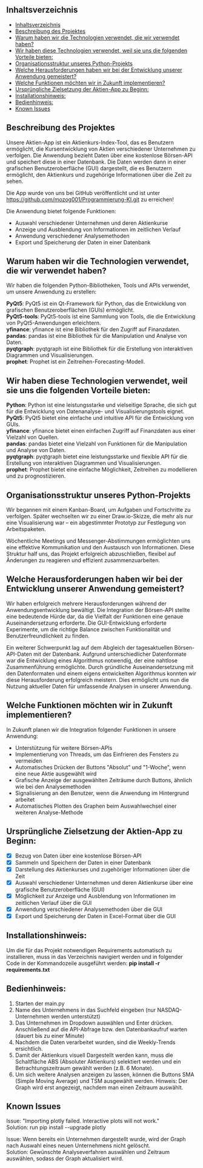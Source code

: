 ## Inhaltsverzeichnis
- [Inhaltsverzeichnis](#inhaltsverzeichnis)
- [Beschreibung des Projektes](#beschreibung-des-projektes)
- [Warum haben wir die Technologien verwendet, die wir verwendet haben?](#warum-haben-wir-die-technologien-verwendet-die-wir-verwendet-haben)
- [Wir haben diese Technologien verwendet, weil sie uns die folgenden Vorteile bieten:](#wir-haben-diese-technologien-verwendet-weil-sie-uns-die-folgenden-vorteile-bieten)
- [Organisationsstruktur unseres Python-Projekts](#organisationsstruktur-unseres-python-projekts)
- [Welche Herausforderungen haben wir bei der Entwicklung unserer Anwendung gemeistert?](#welche-herausforderungen-haben-wir-bei-der-entwicklung-unserer-anwendung-gemeistert)
- [Welche Funktionen möchten wir in Zukunft implementieren?](#welche-funktionen-möchten-wir-in-zukunft-implementieren)
- [Ursprüngliche Zielsetzung der Aktien-App zu Beginn:](#ursprüngliche-zielsetzung-der-aktien-app-zu-beginn)
- [Installationshinweis:](#installationshinweis)
- [Bedienhinweis:](#bedienhinweis)
- [Known Issues](#known-issues)

## Beschreibung des Projektes
Unsere Aktien-App ist ein Aktienkurs-Index-Tool, das es Benutzern ermöglicht, die Kursentwicklung von Aktien verschiedener Unternehmen zu verfolgen. Die Anwendung bezieht Daten über eine kostenlose Börsen-API und speichert diese in einer Datenbank. Die Daten werden dann in einer grafischen Benutzeroberfläche (GUI) dargestellt, die es Benutzern ermöglicht, den Aktienkurs und zugehörige Informationen über die Zeit zu sehen.  

Die App wurde von uns bei GitHub veröffentlicht und ist unter https://github.com/mozog001/Programmierung-KI.git zu erreichen!  

Die Anwendung bietet folgende Funktionen:

-   Auswahl verschiedener Unternehmen und deren Aktienkurse
-   Anzeige und Ausblendung von Informationen im zeitlichen Verlauf
-   Anwendung verschiedener Analysemethoden
-   Export und Speicherung der Daten in einer Datenbank

## Warum haben wir die Technologien verwendet, die wir verwendet haben?

Wir haben die folgenden Python-Bibliotheken, Tools und APIs verwendet, um unsere Anwendung zu erstellen:

<b>PyQt5</b>: PyQt5 ist ein Qt-Framework für Python, das die Entwicklung von grafischen Benutzeroberflächen (GUIs) ermöglicht.  
<b>PyQt5-tools</b>: PyQt5-tools ist eine Sammlung von Tools, die die Entwicklung von PyQt5-Anwendungen erleichtern.  
<b>yfinance</b>: yfinance ist eine Bibliothek für den Zugriff auf Finanzdaten.  
<b>pandas</b>: pandas ist eine Bibliothek für die Manipulation und Analyse von Daten.  
<b>pyqtgraph</b>: pyqtgraph ist eine Bibliothek für die Erstellung von interaktiven Diagrammen und Visualisierungen.  
<b>prophet</b>: Prophet ist ein Zeitreihen-Forecasting-Modell.  

## Wir haben diese Technologien verwendet, weil sie uns die folgenden Vorteile bieten:

<b>Python</b>: Python ist eine leistungsstarke und vielseitige Sprache, die sich gut für die Entwicklung von Datenanalyse- und Visualisierungstools eignet.  
<b>PyQt5</b>: PyQt5 bietet eine einfache und intuitive API für die Entwicklung von GUIs.   
<b>yfinance</b>: yfinance bietet einen einfachen Zugriff auf Finanzdaten aus einer Vielzahl von Quellen.  
<b>pandas</b>: pandas bietet eine Vielzahl von Funktionen für die Manipulation und Analyse von Daten.  
<b>pyqtgraph</b>: pyqtgraph bietet eine leistungsstarke und flexible API für die Erstellung von interaktiven Diagrammen und Visualisierungen.  
<b>prophet</b>: Prophet bietet eine einfache Möglichkeit, Zeitreihen zu modellieren und zu prognostizieren.  


## Organisationsstruktur unseres Python-Projekts

Wir begannen mit einem Kanban-Board, um Aufgaben und Fortschritte zu verfolgen. Später wechselten wir zu einer Draw.io-Skizze, die mehr als nur eine Visualisierung war – ein abgestimmter Prototyp zur Festlegung von Arbeitspaketen.  
  
Wöchentliche Meetings und Messenger-Abstimmungen ermöglichten uns eine effektive Kommunikation und den Austausch von Informationen. Diese Struktur half uns, das Projekt erfolgreich abzuschließen, flexibel auf Änderungen zu reagieren und effizient zusammenzuarbeiten.

## Welche Herausforderungen haben wir bei der Entwicklung unserer Anwendung gemeistert?

Wir haben erfolgreich mehrere Herausforderungen während der Anwendungsentwicklung bewältigt. Die Integration der Börsen-API stellte eine bedeutende Hürde dar, da die Vielfalt der Funktionen eine genaue Auseinandersetzung erforderte. Die GUI-Entwicklung erforderte Experimente, um die richtige Balance zwischen Funktionalität und Benutzerfreundlichkeit zu finden.    

Ein weiterer Schwerpunkt lag auf dem Abgleich der tagesaktuellen Börsen-API-Daten mit der Datenbank. Aufgrund unterschiedlicher Datenformate war die Entwicklung eines Algorithmus notwendig, der eine nahtlose Zusammenführung ermöglichte. Durch gründliche Auseinandersetzung mit den Datenformaten und einem eigens entwickelten Algorithmus konnten wir diese Herausforderung erfolgreich meistern. Dies ermöglicht uns nun die Nutzung aktueller Daten für umfassende Analysen in unserer Anwendung.

## Welche Funktionen möchten wir in Zukunft implementieren?

In Zukunft planen wir die Integration folgender Funktionen in unsere Anwendung:  

-   Unterstützung für weitere Börsen-APIs
-   Implementierung von Threads, um das Einfrieren des Fensters zu vermeiden
-   Automatisches Drücken der Buttons "Absolut" und "1-Woche", wenn eine neue Aktie ausgewählt wird
-   Grafische Anzeige der ausgewählten Zeiträume durch Buttons, ähnlich wie bei den Analysemethoden
-   Signalisierung an den Benutzer, wenn die Anwendung im Hintergrund arbeitet
-   Automatisches Plotten des Graphen beim Auswahlwechsel einer weiteren Analyse-Methode


## Ursprüngliche Zielsetzung der Aktien-App zu Beginn:

- [x] Bezug von Daten über eine kostenlose Börsen-API
- [x] Sammeln und Speichern der Daten in einer Datenbank
- [x] Darstellung des Aktienkurses und zugehöriger Informationen über die Zeit
- [x] Auswahl verschiedener Unternehmen und deren Aktienkurse über eine grafische Benutzeroberfläche (GUI)
- [x] Möglichkeit zur Anzeige und Ausblendung von Informationen im zeitlichen Verlauf über die GUI
- [x] Anwendung verschiedener Analysemethoden über die GUI
- [x] Export und Speicherung der Daten in Excel-Format über die GUI

## Installationshinweis:
Um die für das Projekt notwendigen Requirements automatisch zu installieren, muss in das Verzeichnis navigiert werden und in folgender Code in der Kommandozeile ausgeführt werden: <b>pip install -r requirements.txt</b>

## Bedienhinweis:
1. Starten der main.py
2. Name des Unternehmens in das Suchfeld eingeben (nur NASDAQ-Unternehmen werden unterstützt)
3. Das Unternehmen im Dropdown auswählen und Enter drücken. Anschließend auf die API-Abfrage bzw. den Datenbankaufruf warten (dauert bis zu einer Minute)
4. Nachdem die Daten verarbeitet wurden, sind die Weekly-Trends ersichtlich.
5. Damit der Aktienkurs visuell Dargestellt werden kann, muss die Schaltfläche ABS (Absoluter Aktienkurs) selektiert werden und ein Betrachtungszeitraum gewählt werden (z.B. 6 Monate).
6. Um sich weitere Analysen anzeigen zu lassen, können die Buttons SMA (Simple Moving Average) und TSM ausgewählt werden. Hinweis: Der Graph wird erst angezeigt, nachdem man einen Zeitraum auswählt.

## Known Issues
Issue: "Importing plotly failed. Interactive plots will not work."  
Solution: run pip install --upgrade plotly  
  
Issue: Wenn bereits ein Unternehmen dargestellt wurde, wird der Graph nach Auswahl eines neuen Unternehmens nicht gelöscht.  
Solution: Gewünschte Analyseverfahren auswählen und Zeitraum auswählen, sodass der Graph aktualisiert wird.  
  